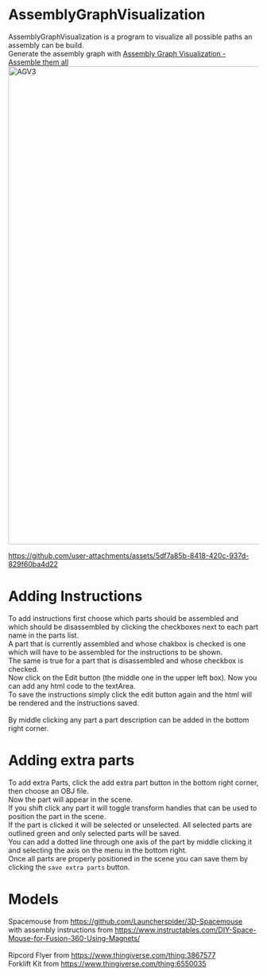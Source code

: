 # AssemblyGraphVisualization
AssemblyGraphVisualization is a program to visualize all possible paths an assembly can be build. <br>
Generate the assembly graph with [Assembly Graph Visualization - Assemble them all](https://github.com/graefjk/AssemblyGraphVisualization-AssembleThemAll)
<img width="961" alt="AGV3" src="https://github.com/user-attachments/assets/896e8c07-6c90-4f63-9c4f-32c19a0081aa" />




https://github.com/user-attachments/assets/5df7a85b-8418-420c-937d-829f60ba4d22



# Adding Instructions 
To add instructions first choose which parts should be assembled and which should be disassembled by clicking the checkboxes next to each part name in the parts list.<br>
A part that is currently assembled and whose chakbox is checked is one which will have to be assembled for the instructions to be shown.<br>
The same is true for a part that is disassembled and whose checkbox is checked.<br>
Now click on the Edit button (the middle one in the upper left box). Now you can add any html code to the textArea.<br>
To save the instructions simply click the edit button again and the html will be rendered and the instructions saved.<br>
<br>
By middle clicking any part a part description can be added in the bottom right corner.

# Adding extra parts
To add extra Parts, click the add extra part button in the bottom right corner, then choose an OBJ file.<br>
Now the part will appear in the scene.<br>
If you shift click any part it will toggle transform handles that can be used to position the part in the scene.<br>
If the part is clicked it will be selected or unselected. All selected parts are outlined green and only selected parts will be saved.<br>
You can add a dotted line through one axis of the part by middle clicking it and selecting the axis on the menu in the bottom right.<br>
Once all parts are properly positioned in the scene you can save them by clicking the `save extra parts` button.
# Models
Spacemouse from https://github.com/Launcherspider/3D-Spacemouse<br>
with assembly instructions from https://www.instructables.com/DIY-Space-Mouse-for-Fusion-360-Using-Magnets/<br><br>
Ripcord Flyer from https://www.thingiverse.com/thing:3867577<br>
Forklift Kit from https://www.thingiverse.com/thing:6550035<br>
